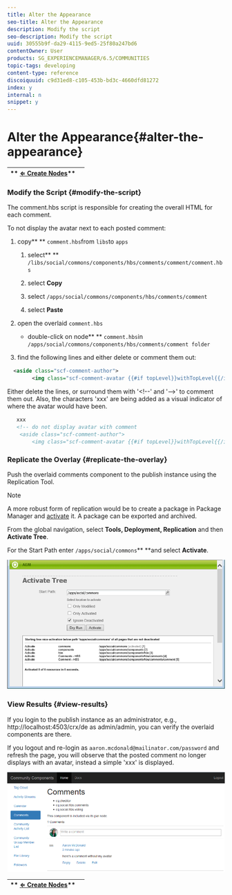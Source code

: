 ```yaml
---
title: Alter the Appearance
seo-title: Alter the Appearance
description: Modify the script
seo-description: Modify the script
uuid: 30555b9f-da29-4115-9ed5-25f80a247bd6
contentOwner: User
products: SG_EXPERIENCEMANAGER/6.5/COMMUNITIES
topic-tags: developing
content-type: reference
discoiquuid: c9d31ed8-c105-453b-bd3c-4660dfd81272
index: y
internal: n
snippet: y
---
```


# Alter the Appearance{#alter-the-appearance}

| ** [⇐ Create Nodes](/communities/using/overlay-create-nodes.md)** |  |
|---|---|

### Modify the Script {#modify-the-script}

The comment.hbs script is responsible for creating the overall HTML for each comment.

To not display the avatar next to each posted comment:

1. copy** ** `comment.hbs`from `libs`to `apps`

    1. select** ** `/libs/social/commons/components/hbs/comments/comment/comment.hbs`
    
    1. select **Copy**
    1. select `/apps/social/commons/components/hbs/comments/comment`
    1. select **Paste**

1. open the overlaid `comment.hbs`

    * double-click on node** ** `comment.hbs`in `/apps/social/commons/components/hbs/comments/comment folder`

1. find the following lines and either delete or comment them out:

```xml
  <aside class="scf-comment-author">
        <img class="scf-comment-avatar {{#if topLevel}}withTopLevel{{/if}}" src="{{author.avatarUrl}}"></img>

```

Either delete the lines, or surround them with '&lt;!--' and '--&gt;' to comment them out. Also, the characters 'xxx' are being added as a visual indicator of where the avatar would have been.

```xml
   xxx
   <!-- do not display avatar with comment
    <aside class="scf-comment-author">
        <img class="scf-comment-avatar {{#if topLevel}}withTopLevel{{/if}}" src="{{author.avatarUrl}}"></img>

```

### Replicate the Overlay {#replicate-the-overlay}

Push the overlaid comments component to the publish instance using the Replication Tool.

>[!NOTE]
>
>A more robust form of replication would be to create a package in Package Manager and [activate](../../sites/administering/using/package-manager.md#replicating-packages) it. A package can be exported and archived.

From the global navigation, select **Tools, Deployment, Replication** and then **Activate Tree**.

For the Start Path enter `/apps/social/commons`** **and select **Activate**.

![](assets/chlimage_1-77.png) 

### View Results {#view-results}

If you login to the publish instance as an administrator, e.g., http://localhost:4503/crx/de as admin/admin, you can verify the overlaid components are there.

If you logout and re-login as `aaron.mcdonald@mailinator.com/password` and refresh the page, you will observe that the posted comment no longer displays with an avatar, instead a simple 'xxx' is displayed.

![](assets/chlimage_1-78.png) 

| ** [⇐ Create Nodes](/communities/using/overlay-create-nodes.md)** |  |
|---|---|

